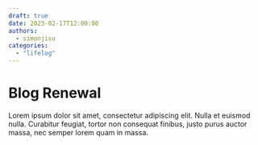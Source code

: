 ```yaml
---
draft: true 
date: 2023-02-17T12:00:00
authors:
  - simonjisu
categories:
  - "lifelog"
---
```


# Blog Renewal

Lorem ipsum dolor sit amet, consectetur adipiscing elit. Nulla et euismod
nulla. Curabitur feugiat, tortor non consequat finibus, justo purus auctor
massa, nec semper lorem quam in massa.

<!-- more -->
